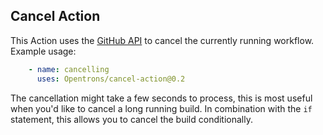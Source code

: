 ## Cancel Action
This Action uses the [GitHub API](https://docs.github.com/en/rest/reference/actions#cancel-a-workflow-run) to cancel the currently running workflow. Example usage:

```yaml
    - name: cancelling
      uses: Opentrons/cancel-action@0.2
```

The cancellation might take a few seconds to process, this is most useful when you'd like to cancel a long running build. In combination with the `if` statement, this allows you to cancel the build conditionally.
